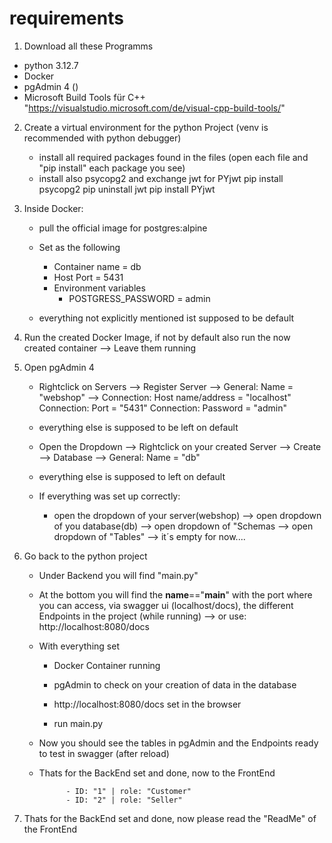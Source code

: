 # requirements
1. Download all these Programms

- python 3.12.7
- Docker
- pgAdmin 4 ()
- Microsoft Build Tools für C++  "https://visualstudio.microsoft.com/de/visual-cpp-build-tools/"


2. Create a virtual environment for the python Project   (venv is recommended with python debugger)
	- install all required packages found in the files (open each file and "pip install" each package you see)
	- install also psycopg2 and exchange jwt for PYjwt
		pip install psycopg2
		pip uninstall jwt
		pip install PYjwt


3. Inside Docker:
	- pull the official image for postgres:alpine
	- Set as the following
		- Container name = db
		- Host Port = 5431
		- Environment variables
			- POSTGRESS_PASSWORD = admin
	
	- everything not explicitly mentioned ist supposed to be default

4. Run the created Docker Image, if not by default also run the now created container  --> Leave them running


5. Open pgAdmin 4
	- Rightclick on Servers   -->   Register Server   -->   General: Name = "webshop"   -->  Connection: Host name/address = "localhost"
												 Connection: Port = "5431"
												 Connection: Password = "admin"
												 
	- everything else is supposed to be left on default

	- Open the Dropdown  -->  Rightclick on your created Server  -->  Create --> Database --> General: Name = "db"
	- everything else is supposed to left on default

	- If everything was set up correctly:
		- open the dropdown of your server(webshop)   -->  open dropdown of you database(db)  -->  open dropdown of "Schemas  -->  open dropdown of "Tables"  --> it´s empty for now....

6. Go back to the python project
	- Under   Backend you will find  "main.py"
	- At the bottom you will find the   __name__=="__main__"   with the port where you can access, via swagger ui (localhost/docs), the different Endpoints in the project (while running)	-->  or use:   http://localhost:8080/docs				    		
	- With everything set
		- Docker Container running
		- pgAdmin to check on your creation of data in the database
		- http://localhost:8080/docs set in the browser

		- run main.py

	- Now you should see the tables in pgAdmin and the Endpoints ready to test in swagger (after reload)
	- Thats for the BackEnd set and done, now to the FrontEnd

 				- ID: "1" | role: "Customer"
				- ID: "2" | role: "Seller"

7. Thats for the BackEnd set and done, now please read the "ReadMe" of the FrontEnd


